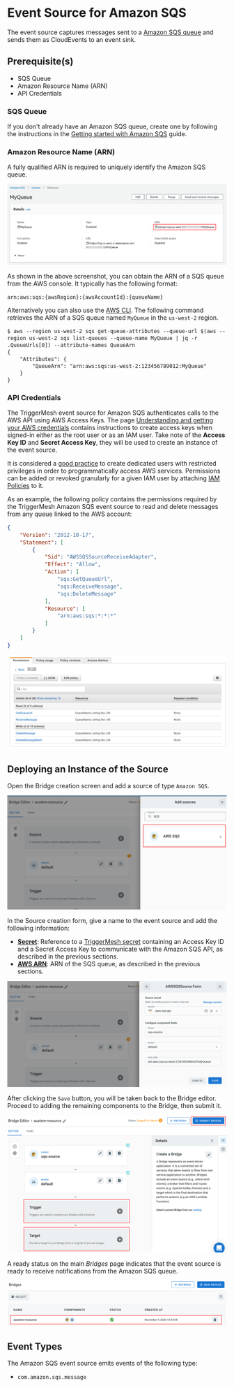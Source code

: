# Event Source for Amazon SQS

The event source captures messages sent to a [Amazon SQS queue][sqs-docs] and sends them as CloudEvents to an event sink.

## Prerequisite(s)

- SQS Queue
- Amazon Resource Name (ARN)
- API Credentials

### SQS Queue

If you don't already have an Amazon SQS queue, create one by following the instructions in the [Getting started with
Amazon SQS][sqs-getting-started] guide.

### Amazon Resource Name (ARN)

A fully qualified ARN is required to uniquely identify the Amazon SQS queue.

![SQS queue](../../assets/images/awssqs-source/sqs-queue.png)

As shown in the above screenshot, you can obtain the ARN of a SQS queue from the AWS console. It typically has the
following format:

```
arn:aws:sqs:{awsRegion}:{awsAccountId}:{queueName}
```

Alternatively you can also use the [AWS CLI][aws-cli]. The following command retrieves the ARN of a SQS queue named
`MyQueue` in the `us-west-2` region.

```console
$ aws --region us-west-2 sqs get-queue-attributes --queue-url $(aws --region us-west-2 sqs list-queues --queue-name MyQueue | jq -r .QueueUrls[0]) --attribute-names QueueArn
{
    "Attributes": {
        "QueueArn": "arn:aws:sqs:us-west-2:123456789012:MyQueue"
    }
}
```

### API Credentials

The TriggerMesh event source for Amazon SQS authenticates calls to the AWS API using AWS Access Keys. The page
[Understanding and getting your AWS credentials][accesskey] contains instructions to create access keys when signed-in
either as the root user or as an IAM user. Take note of the **Access Key ID** and **Secret Access Key**, they will be
used to create an instance of the event source.

It is considered a [good practice][iam-bestpractices] to create dedicated users with restricted privileges in order to
programmatically access AWS services. Permissions can be added or revoked granularly for a given IAM user by attaching
[IAM Policies][iam-policies] to it.

As an example, the following policy contains the permissions required by the TriggerMesh Amazon SQS event source to read
and delete messages from any queue linked to the AWS account:

```json
{
    "Version": "2012-10-17",
    "Statement": [
        {
            "Sid": "AWSSQSSourceReceiveAdapter",
            "Effect": "Allow",
            "Action": [
                "sqs:GetQueueUrl",
                "sqs:ReceiveMessage",
                "sqs:DeleteMessage"
            ],
            "Resource": [
                "arn:aws:sqs:*:*:*"
            ]
        }
    ]
}
```

![Creating an IAM user](../../assets/images/awssqs-source/sqs-user-policy.png)

## Deploying an Instance of the Source

Open the Bridge creation screen and add a source of type `Amazon SQS`.

![Adding an Amazon SQS source](../../assets/images/awssqs-source/bridge-form-sqs-source.png)

In the Source creation form, give a name to the event source and add the following information:

- [**Secret**][accesskey]: Reference to a [TriggerMesh secret][tm-secret] containing an Access Key ID and a Secret
  Access Key to communicate with the Amazon SQS API, as described in the previous sections.
- [**AWS ARN**][arn]: ARN of the SQS queue, as described in the previous sections.

![Amazon SQS source form](../../assets/images/awssqs-source/bridge-form-sqs-source-form.png)

After clicking the `Save` button, you will be taken back to the Bridge editor. Proceed to adding the remaining
components to the Bridge, then submit it.

![Bridge overview](../../assets/images/awssqs-source/bridge-form-target.png)

A ready status on the main _Bridges_ page indicates that the event source is ready to receive notifications from the
Amazon SQS queue.

![Bridge status](../../assets/images/awssqs-source/bridge-deployed.png)

## Event Types

The Amazon SQS event source emits events of the following type:

- `com.amazon.sqs.message`

[sqs-docs]: https://docs.aws.amazon.com/AWSSimpleQueueService/latest/SQSDeveloperGuide/welcome.html
[sqs-getting-started]: https://docs.aws.amazon.com/AWSSimpleQueueService/latest/SQSDeveloperGuide/sqs-getting-started.html
[aws-cli]: https://aws.amazon.com/cli/
[accesskey]: https://docs.aws.amazon.com/general/latest/gr/aws-sec-cred-types.html#access-keys-and-secret-access-keys
[iam-bestpractices]: https://docs.aws.amazon.com/general/latest/gr/aws-access-keys-best-practices.html#iam-user-access-keys
[iam-policies]: https://docs.aws.amazon.com/IAM/latest/UserGuide/access_policies.html
[arn]: https://docs.aws.amazon.com/IAM/latest/UserGuide/list_amazonsqs.html
[tm-secret]: ../secrets.md
